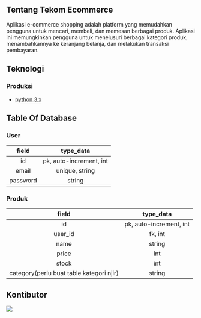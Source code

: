 ## Tentang Tekom Ecommerce

Aplikasi e-commerce shopping adalah platform yang memudahkan pengguna untuk mencari, membeli, dan memesan berbagai produk. Aplikasi ini memungkinkan pengguna untuk menelusuri berbagai kategori produk, menambahkannya ke keranjang belanja, dan melakukan transaksi pembayaran. 

## Teknologi

### Produksi
-   [python 3.x](https://www.python.org/)

## Table Of Database
### User

| field | type_data    |
| :---:  | :---:  |
| id |    pk, auto-increment, int   |
| email |    unique, string   |
| password |    string   |

### Produk

| field | type_data    |
| :---:  | :---:  |
| id |    pk, auto-increment, int   |
| user_id |    fk, int   |
| name |    string   |
| price |    int   |
| stock |    int   |
| category(perlu buat table kategori njir) |    string   |


## Kontibutor
<a href="https://github.com/allmerr/tekom-ecommerce/graphs/contributors">
  <img src="https://contrib.rocks/image?repo=allmerr/tekom-ecommerce" />
</a>